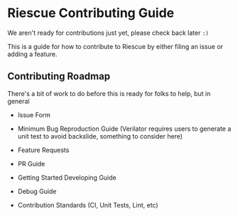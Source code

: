 

# Riescue Contributing Guide
We aren't ready for contributions just yet, please check back later `:)`

This is a guide for how to contribute to Riescue by either filing an issue or adding a feature.

## Contributing Roadmap
There's a bit of work to do before this is ready for folks to help, but in general
- Issue Form
- Minimum Bug Reproduction Guide (Verilator requires users to generate a unit test to avoid backslide, something to consider here)
- Feature Requests
- PR Guide

- Getting Started Developing Guide
- Debug Guide
- Contribution Standards (CI, Unit Tests, Lint, etc)
